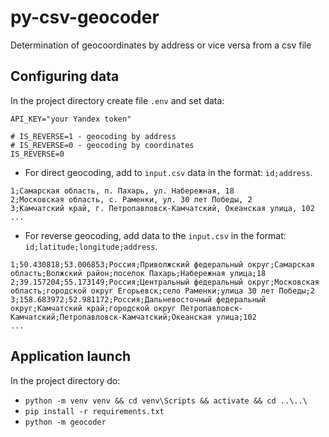 # py-csv-geocoder

Determination of geocoordinates by address or vice versa from a csv file

## Configuring data

In the project directory create file `.env` and set data:

```
API_KEY="your Yandex token"

# IS_REVERSE=1 - geocoding by address
# IS_REVERSE=0 - geocoding by coordinates
IS_REVERSE=0
```

* For direct geocoding, add to `input.csv` data in the format: `id;address`.

```
1;Самарская область, п. Пахарь, ул. Набережная, 18
2;Московская область, с. Раменки, ул. 30 лет Победы, 2
3;Камчатский край, г. Петропавловск-Камчатский, Океанская улица, 102
...
```

* For reverse geocoding, add data to the `input.csv` in the format: `id;latitude;longitude;address`.

```
1;50.430818;53.006853;Россия;Приволжский федеральный округ;Самарская область;Волжский район;поселок Пахарь;Набережная улица;18
2;39.157204;55.173149;Россия;Центральный федеральный округ;Московская область;городской округ Егорьевск;село Раменки;улица 30 лет Победы;2
3;158.683972;52.981172;Россия;Дальневосточный федеральный округ;Камчатский край;городской округ Петропавловск-Камчатский;Петропавловск-Камчатский;Океанская улица;102
...
```

## Application launch

In the project directory do:
* `python -m venv venv && cd venv\Scripts && activate && cd ..\..\`
* `pip install -r requirements.txt`
* `python -m geocoder`
